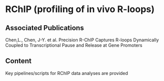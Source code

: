 # RChIP (profiling of in vivo R-loops)

## Associated Publications
Chen,L., Chen, J-Y. et al. Precision R-ChIP Captures R-loops Dynamically Coupled to Transcriptional Pause and Release at Gene Promoters

## Content
Key pipelines/scripts for RChIP data analyses are provided
